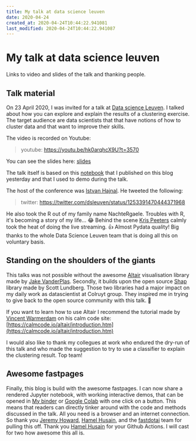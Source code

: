 ```yaml
---
title: My talk at data science leuven
date: 2020-04-24
created_at: 2020-04-24T10:44:22.941081
last_modified: 2020-04-24T10:44:22.941087
---
```


# My talk at data science leuven

Links to video and slides of the talk and thanking people.


## Talk material

On 23 April 2020, I was invited for a talk at [Data science Leuven](https://www.meetup.com/nl-NL/Data-Science-Leuven/).
I talked about how you can explore and explain the results of a clustering exercise.
The target audience are data scientists that that have notions of how to cluster data and that want to improve their skills.


The video is recorded on Youtube:

> youtube: https://youtu.be/hk0arqhcX9U?t=3570



  You can see the slides here: [slides](https://docs.google.com/presentation/d/1JNcbzKXeRWiTbevgsb1GtlPpBale8iKQjQV-BcSS1Vk/edit?usp=sharing)



The talk itself is based on this [notebook](https://cast42.github.io/blog/datascience/python/clustering/altair/shap/2020/04/23/explain-clusters-to-business.html) that I published on this blog yesterday and that I used to demo during the talk.

The host of the conference was [Istvan Hajnal](https://twitter.com/IstvanHajnal). He tweeted the following:

  > twitter: https://twitter.com/dsleuven/status/1253391470444371968


He also took the R out of my family name NachteRgaele. Troubles with R, it's becoming a story of my life... :joy: Behind the scene [Kris Peeters](https://twitter.com/peeterskris) calmly took the heat of doing the live streaming. :+1: Almost Pydata quality! Big thanks to the whole Data Science Leuven team that is doing all this on voluntary basis.



## Standing on the shoulders of the giants

This talks was not possible without the awesome [Altair](https://altair-viz.github.io/) visualisation library made by [Jake VanderPlas](http://vanderplas.com/). Secondly, it builds upon the open source [Shap](https://github.com/slundberg/shap) library made by Scott Lundberg. Those two libraries had a major impact on my daily work as datascientist at Colruyt group. They inspired me in trying to give back to the open source community with this talk. :metal:

If you want to learn how to use Altair I recommend the tutorial made by [Vincent Warmerdam](https://twitter.com/fishnets88) on his calm code site: [https://calmcode.io/altair/introduction.htm](https://calmcode.io/altair/introduction.htm)

I would also like to thank my collegues at work who endured the dry-run of this talk and who made the suggestion to try to use a classifier to explain the clustering result. Top team!



## Awesome fastpages

Finally, this blog is build with the awesome fastpages. I can now share a rendered Jupyter notebook, with working interactive demos, that can be opened in [My binder](https://mybinder.org/) or [Google Colab](https://research.google.com/colaboratory/faq.html) with one click on a button. This means that readers can directly tinker around with the code and methods discussed in the talk. All you need is a browser and an internet connection. So thank you [Jeremy Howard](https://twitter.com/jeremyphoward), [Hamel Husain](https://twitter.com/HamelHusain), and the [fastdotai](https://twitter.com/fastdotai) team for pulling this off.  Thank you [Hamel Husain](https://twitter.com/HamelHusain) for your Github Actions. I will cast for two how awesome this all is.

<!-- more -->
